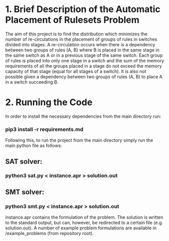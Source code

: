 # 1. Brief Description of the Automatic Placement of Rulesets Problem
 
The aim of this project is to find the distribution which minimizes the number of re-circulations in the placement of groups of rules in switches divided into stages. A re-circulation occurs when there is a dependency between two groups of rules (A, B) where B is placed in the same stage in the same switch as A or in a previous stage of the same switch. Each group of rules is placed into only one stage in a switch and the sum of the memory requirements of all the groups placed in a stage do not exceed the memory capacity of that stage (equal for all stages of a switch). It is also not possible given a dependency between two groups of rules (A, B) to place A in a switch succeeding B.


# 2. Running the Code
			
In order to install the necessary dependencies from the main directory run:

### pip3 install -r requirements.md

Following this, to run the project from the main directory simply run the main python file as follows:

## SAT solver:

### python3 sat.py < instance.apr > solution.out

## SMT solver:

### python3 smt.py < instance.apr > solution.out

instance.apr contains the formulation of the problem. 
The solution is written to the standard output, but can, however, be redirected to a certain file (e.g. solution.out).
A number of example problem formulations are available in /example_problems (from repository root).


		



